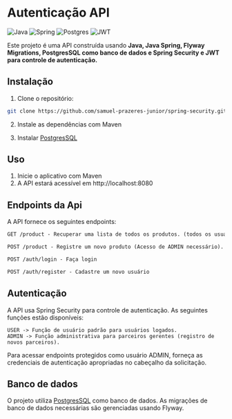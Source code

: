 # Autenticação API

![Java](https://img.shields.io/badge/java-%23ED8B00.svg?style=for-the-badge&logo=openjdk&logoColor=white)
![Spring](https://img.shields.io/badge/spring-%236DB33F.svg?style=for-the-badge&logo=spring&logoColor=white)
![Postgres](https://img.shields.io/badge/postgres-%23316192.svg?style=for-the-badge&logo=postgresql&logoColor=white)
![JWT](https://img.shields.io/badge/JWT-black?style=for-the-badge&logo=JSON%20web%20tokens)


Este projeto é uma API construída usando **Java, Java Spring, Flyway Migrations, PostgresSQL como banco de dados e Spring Security e JWT para controle de autenticação.**

## Instalação

1. Clone o repositório:

```bash
git clone https://github.com/samuel-prazeres-junior/spring-security.git
```

2. Instale as dependências com Maven

3. Instalar [PostgresSQL](https://www.postgresql.org/)

## Uso

1. Inicie o aplicativo com Maven
2. A API estará acessível em http://localhost:8080


## Endpoints da Api
A API fornece os seguintes endpoints:

```markdown
GET /product - Recuperar uma lista de todos os produtos. (todos os usuários autenticados)

POST /product - Registre um novo produto (Acesso de ADMIN necessário).

POST /auth/login - Faça login

POST /auth/register - Cadastre um novo usuário
```

## Autenticação
A API usa Spring Security para controle de autenticação. As seguintes funções estão disponíveis:

```
USER -> Função de usuário padrão para usuários logados.
ADMIN -> Função administrativa para parceiros gerentes (registro de novos parceiros).
```
Para acessar endpoints protegidos como usuário ADMIN, forneça as credenciais de autenticação apropriadas no cabeçalho da solicitação.

## Banco de dados
O projeto utiliza [PostgresSQL](https://www.postgresql.org/) como banco de dados. As migrações de banco de dados necessárias são gerenciadas usando Flyway.




